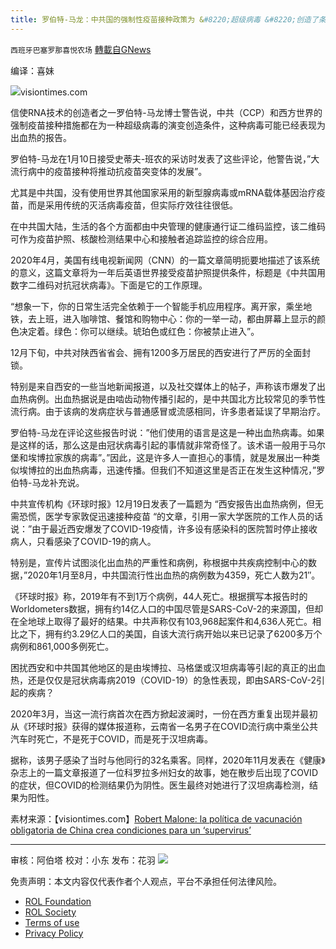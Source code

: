 ```yaml
---
title: 罗伯特-马龙：中共国的强制性疫苗接种政策为 &#8220;超级病毒 &#8220;创造了条件
---
```

`西班牙巴塞罗那喜悦农场` [轉載自GNews](https://gnews.org/zh-hans/1989277/)

编译：喜妹

![](https://assets.gnews.org/wp-content/uploads/2022/02/SharedScreenshot1.jpg)visiontimes.com

信使RNA技术的创造者之一罗伯特-马龙博士警告说，中共（CCP）和西方世界的强制疫苗接种措施都在为一种超级病毒的演变创造条件，这种病毒可能已经表现为出血热的报告。

罗伯特-马龙在1月10日接受史蒂夫-班农的采访时发表了这些评论，他警告说，”大流行病中的疫苗接种将推动抗疫苗突变体的发展”。

尤其是中共国，没有使用世界其他国家采用的新型腺病毒或mRNA载体基因治疗疫苗，而是采用传统的灭活病毒疫苗，但实际疗效往往很低。

在中共国大陆，生活的各个方面都由中央管理的健康通行证二维码监控，该二维码可作为疫苗护照、核酸检测结果中心和接触者追踪监控的综合应用。

2020年4月，美国有线电视新闻网（CNN）的一篇文章简明扼要地描述了该系统的意义，这篇文章将为一年后英语世界接受疫苗护照提供条件，标题是《中共国用数字二维码对抗冠状病毒》。下面是它的工作原理。

“想象一下，你的日常生活完全依赖于一个智能手机应用程序。离开家，乘坐地铁，去上班，进入咖啡馆、餐馆和购物中心：你的一举一动，都由屏幕上显示的颜色决定着。绿色：你可以继续。琥珀色或红色：你被禁止进入”。

12月下旬，中共对陕西省省会、拥有1200多万居民的西安进行了严厉的全面封锁。

特别是来自西安的一些当地新闻报道，以及社交媒体上的帖子，声称该市爆发了出血热病例。出血热据说是由啮齿动物传播引起的，是中共国北方比较常见的季节性流行病。由于该病的发病症状与普通感冒或流感相同，许多患者延误了早期治疗。

罗伯特-马龙在评论这些报告时说：”他们使用的语言是这是一种出血热病毒。如果是这样的话，那么这是由冠状病毒引起的事情就非常奇怪了。该术语一般用于马尔堡和埃博拉家族的病毒”。”因此，这是许多人一直担心的事情，就是发展出一种类似埃博拉的出血热病毒，迅速传播。但我们不知道这里是否正在发生这种情况，”罗伯特-马龙补充说。

中共宣传机构《环球时报》12月19日发表了一篇题为 “西安报告出血热病例，但无需恐慌，医学专家敦促迅速接种疫苗 “的文章，引用一家大学医院的工作人员的话说：”由于最近西安爆发了COVID-19疫情，许多设有感染科的医院暂时停止接收病人，只看感染了COVID-19的病人。

特别是，宣传片试图淡化出血热的严重性和病例，称根据中共疾病控制中心的数据，”2020年1月至8月，中共国流行性出血热的病例数为4359，死亡人数为21″。

《环球时报》称，2019年有不到1万个病例，44人死亡。根据撰写本报告时的Worldometers数据，拥有约14亿人口的中国尽管是SARS-CoV-2的来源国，但却在全地球上取得了最好的结果。中共声称仅有103,968起案件和4,636人死亡。相比之下，拥有约3.29亿人口的美国，自该大流行病开始以来已记录了6200多万个病例和861,000多例死亡。

困扰西安和中共国其他地区的是由埃博拉、马格堡或汉坦病毒等引起的真正的出血热，还是仅仅是冠状病毒病2019（COVID-19）的急性表现，即由SARS-CoV-2引起的疾病？

2020年3月，当这一流行病首次在西方掀起波澜时，一份在西方重复出现并最初从《环球时报》获得的媒体报道称，云南省一名男子在COVID流行病中乘坐公共汽车时死亡，不是死于COVID，而是死于汉坦病毒。

据称，该男子感染了当时与他同行的32名乘客。同样，2020年11月发表在《健康》杂志上的一篇文章报道了一位科罗拉多州妇女的故事，她在散步后出现了COVID的症状，但COVID的检测结果仍为阴性。医生最终对她进行了汉坦病毒检测，结果为阳性。

素材来源：【visiontimes.com】[Robert Malone: la política de vacunación obligatoria de China crea condiciones para un ‘supervirus’](https://es.visiontimes.com/2022/01/11/robert-malone-supervirus.html)

* * *

审核：阿伯塔
校对：小东
发布：花羽
![](https://assets.gnews.org/wp-content/uploads/2022/02/西喜-3.jpeg)
 

免责声明：本文内容仅代表作者个人观点，平台不承担任何法律风险。

- [ROL Foundation](https://rolfoundation.org/)
- [ROL Society](https://rolsociety.org/)
- [Terms of use](https://gnews.org/terms-of-use-3/)
- [Privacy Policy](https://gnews.org/privacy-policy/)
